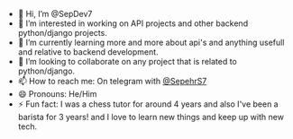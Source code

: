 - 👋 Hi, I’m @SepDev7
- 👀 I’m interested in working on API projects and other backend python/django projects.
- 🌱 I’m currently learning more and more about api's and anything usefull and relative to backend development.
- 💞️ I’m looking to collaborate on any project that is related to python/django.
- 📫 How to reach me: On telegram with [@SepehrS7](https://t.me/SepehrS7)
- 😄 Pronouns: He/Him
- ⚡ Fun fact: I was a chess tutor for around 4 years and also I've been a barista for 3 years! and I love to learn new things and keep up with new tech.

<!---
SepDev7/SepDev7 is a ✨ special ✨ repository because its `README.md` (this file) appears on your GitHub profile.
You can click the Preview link to take a look at your changes.
--->
